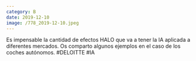 ```yaml
--- 
category: B 
date: 2019-12-10 
image: /778_2019-12-10.jpeg 
--- 
```


Es impensable la cantidad de efectos HALO que va a tener la IA aplicada a diferentes mercados. Os comparto algunos ejemplos en el caso de los coches autónomos. #DELOITTE #IA